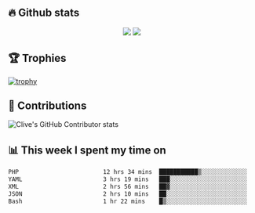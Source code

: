 ## &#128293; Github stats

<!-- GitHub Readme Streak Stats - https://github.com/DenverCoder1/github-readme-streak-stats -->
<p align="center">

<picture>
  <source 
    srcset="https://github-readme-stats.vercel.app/api?username=clivewalkden&count_private=true&show_icons=true&theme=darcula"
    media="(prefers-color-scheme: dark)"
  />
  <source
    srcset="https://github-readme-stats.vercel.app/api?username=clivewalkden&count_private=true&show_icons=true&theme=calm"
    media="(prefers-color-scheme: light), (prefers-color-scheme: no-preference)"
  />
  <img src="https://github-readme-stats.vercel.app/api?username=clivewalkden&count_private=true&show_icons=true&theme=darcula" />
</picture>

<a href="https://git.io/streak-stats" target="_blank">
  <img src="http://github-readme-streak-stats.herokuapp.com?user=clivewalkden&theme=darcula&date_format=j%20M%5B%20Y%5D" />
</a>

</p>

## &#127942; Trophies
[![trophy](https://github-profile-trophy.vercel.app/?username=clivewalkden&theme=onedark)](https://github.com/clivewalkden/github-profile-trophy)

## &#129309; Contributions
![Clive's GitHub Contributor stats](https://github-contributor-stats.vercel.app/api?username=clivewalkden)

## &#128202; This week I spent my time on
<!--START_SECTION:waka-->

```txt
PHP                        12 hrs 34 mins  ███████████▒░░░░░░░░░░░░░   45.58 %
YAML                       3 hrs 19 mins   ███░░░░░░░░░░░░░░░░░░░░░░   12.05 %
XML                        2 hrs 56 mins   ██▓░░░░░░░░░░░░░░░░░░░░░░   10.68 %
JSON                       2 hrs 10 mins   ██░░░░░░░░░░░░░░░░░░░░░░░   07.88 %
Bash                       1 hr 22 mins    █▒░░░░░░░░░░░░░░░░░░░░░░░   04.99 %
```

<!--END_SECTION:waka-->
